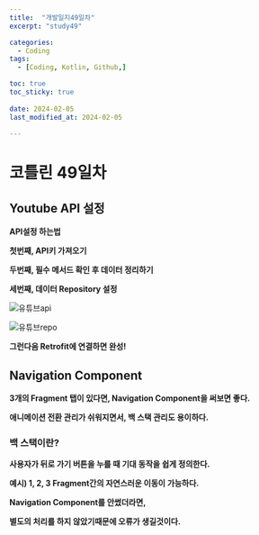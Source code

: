 ```yaml
---
title:  "개발일지49일차" 
excerpt: "study49"

categories:
  - Coding
tags:
  - [Coding, Kotlin, Github,]

toc: true
toc_sticky: true
 
date: 2024-02-05
last_modified_at: 2024-02-05

---
```

# 코틀린 49일차

## Youtube API 설정

**API설정 하는법**

**첫번째, API키 가져오기**

**두번째, 필수 메서드 확인 후 데이터 정리하기**

**세번째, 데이터 Repository 설정**

![유튜브api](https://github.com/hyunparrot/hyunparrot.github.io/assets/148528251/1a441a24-cf33-440a-a0c8-935abafd2682)

![유튜브repo](https://github.com/hyunparrot/hyunparrot.github.io/assets/148528251/71bbb17d-6900-448f-a338-e0cb7476172c)

**그런다음 Retrofit에 연결하면 완성!**

## Navigation Component

**3개의 Fragment 탭이 있다면, Navigation Component을 써보면 좋다.**

**애니메이션 전환 관리가 쉬워지면서, 백 스택 관리도 용이하다.**

### 백 스택이란?

**사용자가 뒤로 가기 버튼을 누를 때 기대 동작을 쉽게 정의한다.**

**예시) 1, 2, 3 Fragment간의 자연스러운 이동이 가능하다.**

**Navigation Component를 안썼더라면,**

**별도의 처리를 하지 않았기때문에 오류가 생길것이다.**

